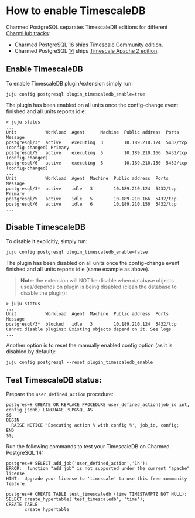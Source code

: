 # How to enable TimescaleDB

Charmed PostgreSQL separates TimescaleDB editions for different [CharmHub tracks](https://canonical-charmcraft.readthedocs-hosted.com/en/stable/howto/manage-channels/):

* Charmed PostgreSQL [16](https://charmhub.io/postgresql?channel=16/candidate) ships [Timescale Community edition](https://docs.timescale.com/about/latest/timescaledb-editions/).
* Charmed PostgreSQL [14](https://charmhub.io/postgresql?channel=14/stable) ships [Timescale Apache 2 edition](https://docs.timescale.com/about/latest/timescaledb-editions/).

## Enable TimescaleDB

To enable TimescaleDB plugin/extension simply run:
```text
juju config postgresql plugin_timescaledb_enable=true
```
The plugin has been enabled on all units once the config-change event finished and all units reports idle:
```text
> juju status
...
Unit           Workload  Agent      Machine  Public address  Ports     Message
postgresql/3*  active    executing  3        10.189.210.124  5432/tcp  (config-changed) Primary
postgresql/5   active    executing  5        10.189.210.166  5432/tcp  (config-changed) 
postgresql/6   active    executing  6        10.189.210.150  5432/tcp  (config-changed) 
...
Unit           Workload  Agent  Machine  Public address  Ports     Message
postgresql/3*  active    idle   3        10.189.210.124  5432/tcp  Primary
postgresql/5   active    idle   5        10.189.210.166  5432/tcp  
postgresql/6   active    idle   6        10.189.210.150  5432/tcp  
...
```

## Disable TimescaleDB

To disable it explicitly, simply run:
```text
juju config postgresql plugin_timescaledb_enable=false
```
The plugin has been disabled on all units once the config-change event finished and all units reports idle (same example as above).

> **Note**: the extension will NOT be disable when database objects uses/depends on plugin is being disabled (clean the database to disable the plugin):
```text
> juju status
...
Unit           Workload  Agent  Machine  Public address  Ports     Message
postgresql/3*  blocked   idle   3        10.189.210.124  5432/tcp  Cannot disable plugins: Existing objects depend on it. See logs
...
```

Another option is to reset the manually enabled config option (as it is disabled by default):
```text
juju config postgresql --reset plugin_timescaledb_enable
```

## Test TimescaleDB status:

Prepare the `user_defined_action` procedure:
```text
postgres=# CREATE OR REPLACE PROCEDURE user_defined_action(job_id int, config jsonb) LANGUAGE PLPGSQL AS
$$
BEGIN
  RAISE NOTICE 'Executing action % with config %', job_id, config;
END
$$;
```

Run the following commands to test your TimescaleDB on Charmed PostgreSQL 14:
```text
postgres=# SELECT add_job('user_defined_action','1h');
ERROR:  function "add_job" is not supported under the current "apache" license
HINT:  Upgrade your license to 'timescale' to use this free community feature.

postgres=# CREATE TABLE test_timescaledb (time TIMESTAMPTZ NOT NULL); SELECT create_hypertable('test_timescaledb', 'time');
CREATE TABLE
       create_hypertable       
